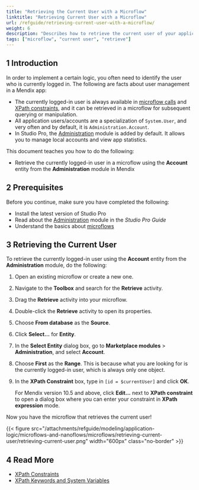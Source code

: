 ```yaml
---
title: "Retrieving the Current User with a Microflow"
linktitle: "Retrieving Current User with a Microflow"
url: /refguide/retrieving-current-user-with-a-microflow/
weight: 6
description: "Describes how to retrieve the current user of your application in Studio Pro with a microflow."
tags: ["microflow", "current user", "retrieve"]
---
```


## 1 Introduction

In order to implement a certain logic, you often need to identify the user who is currently logged in. The following are facts about user management in a Mendix app:

* The currently logged-in user is always available in [microflow calls](/refguide/microflows/) and [XPath constraints](/refguide/xpath-constraints/), and it can be retrieved in a microflow for subsequent querying or manipulation.
* All application users/accounts are a specialization of `System.User`, and very often and by default, it is `Administration.Account`.
* In Studio Pro, the [Administration](/appstore/modules/administration/) module is added by default. It allows you to manage local accounts and view app statistics.

This document teaches you how to do the following:

* Retrieve the currently logged-in user in a microflow using the **Account** entity from the **Administration** module in Mendix

## 2 Prerequisites

Before you continue, make sure you have completed the following:

* Install the latest version of Studio Pro
* Read about the [Administration](/appstore/modules/administration/) module in the *Studio Pro Guide*
* Understand the basics about [microflows](/refguide/microflows/)

## 3 Retrieving the Current User

To retrieve the currently logged-in user using the **Account** entity from the **Administration** module, do the following:

1. Open an existing microflow or create a new one.
2. Navigate to the **Toolbox** and search for the **Retrieve** activity.
3. Drag the **Retrieve** activity into your microflow.
4. Double-click the **Retrieve** activity to open its properties.
5. Choose **From database** as the **Source**.
6. Click **Select...** for **Entity**.
7. In the **Select Entity** dialog box, go to **Marketplace modules** > **Administration**, and select **Account**.
8. Choose **First** as the **Range**. This is because what you are looking for is the currently logged-in user, which is always only one object.
9. In the **XPath Constraint** box, type in `[id = $currentUser]` and click **OK**.

    For Mendix version 10.5 and above, click **Edit…** next to **XPath constraint** to open a dialog box where you can enter your constraint in **XPath expression** mode.

Now you have the microflow that retrieves the current user!

{{< figure src="/attachments/refguide/modeling/application-logic/microflows-and-nanoflows/microflows/retrieving-current-user/retrieving-current-user.png" width="600px" class="no-border" >}}

## 4 Read More

* [XPath Constraints](/refguide/xpath-constraints/)
* [XPath Keywords and System Variables](/refguide/xpath-keywords-and-system-variables/)
